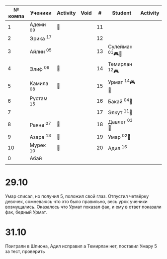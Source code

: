
| № компа | Ученики              | Activity | Void | #   | Student                    | Activity |
| ------- | -------------------- | -------- | ---- | --- | -------------------------- | -------- |
| 1       | Адеми <sup>09</sup>  | 🔔       |      | 11  |                            |          |
| 2       | Эрика <sup>17</sup>  |          |      | 12  |                            |          |
| 3       | Айлин <sup>05</sup>  |          |      | 13  | Сулейман <sup>01</sup>🎮🔔 |          |
| 4       | Элиф <sup>06</sup>   | 🔔       |      | 14  | Темирлан <sup>12</sup>🎮   |          |
| 5       | Камила <sup>08</sup> | 🔔       |      | 15  | Урмат  <sup>14</sup>🎮🔔   |          |
| 6       | Рустам <sup>15</sup> |          |      | 16  | Бакай <sup>04</sup>🔔      |          |
| 7       |                      |          |      | 17  | Элкут <sup>11</sup>🔔      |          |
| 8       | Раяна <sup>07</sup>  | 🔔       |      | 18  | Давлет <sup>03</sup>🔔     |          |
| 9       | Азара <sup>13</sup>  | 🔔       |      | 19  | Умар <sup>02</sup>👺       |          |
| 10      | Мүрөк <sup>10</sup>  | 🔔       |      | 20  | Адил <sup>16</sup>         |          |
| 0       | Абай                 |          |      |     |                            |          |
|         |                      |          |      |     |                            |          |
# 29.10

Умар списал, но получил 5, положил свой глаз.
Отпустил четвёрку девочек, сомневаюсь что это было правильно, весь урок ученики возмущались. Оказалось что Урмат показал фак, и ему в ответ показали фак, бедный Урмат. 

# 31.10

Поиграли в Шпиона, Адил исправил а Темирлан нет, поставил Умару 5 за тест, проверить